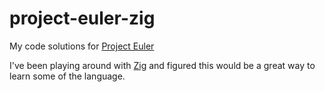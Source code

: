 # project-euler-zig

My code solutions for [Project Euler](https://projecteuler.net)

I've been playing around with [Zig](https://ziglang.org/) and figured this
would be a great way to learn some of the language.
